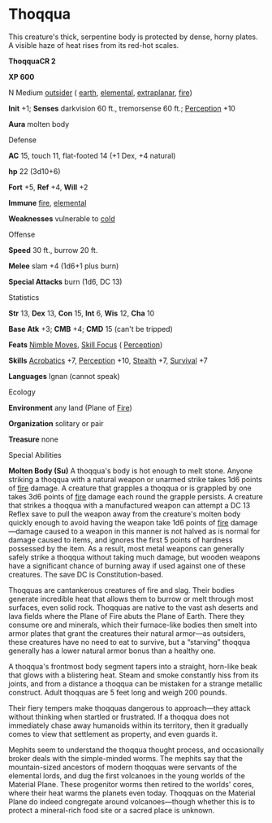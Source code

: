 # Thoqqua

This creature's thick, serpentine body is protected by dense, horny plates. A visible haze of heat rises from its red-hot scales.

**ThoqquaCR 2**

**XP 600**

N Medium [outsider](monsters/creatureTypes.md#_outsider) ( [earth](monsters/creatureTypes.md#_earth-subtype), [elemental](monsters/creatureTypes.md#_elemental-subtype), [extraplanar](monsters/creatureTypes.md#_extraplanar-subtype), [fire](monsters/creatureTypes.md#_fire-subtype))

**Init** +1; **Senses** darkvision 60 ft., tremorsense 60 ft.; [Perception](additionalMonsters/../skills/perception.md#_perception) +10

**Aura** molten body

Defense

**AC** 15, touch 11, flat-footed 14 (+1 Dex, +4 natural)

**hp** 22 (3d10+6)

**Fort** +5, **Ref** +4, **Will** +2

**Immune** [fire](monsters/creatureTypes.md#_fire-subtype), [elemental](monsters/creatureTypes.md#_elemental-subtype)

**Weaknesses** vulnerable to [cold](monsters/creatureTypes.md#_cold-subtype)

Offense

**Speed** 30 ft., burrow 20 ft.

**Melee** slam +4 (1d6+1 plus burn)

**Special Attacks** burn (1d6, DC 13)

Statistics

**Str** 13, **Dex** 13, **Con** 15, **Int** 6, **Wis** 12, **Cha** 10

**Base Atk** +3; **CMB** +4; **CMD** 15 (can't be tripped)

**Feats** [Nimble Moves](additionalMonsters/../feats.md#_nimble-moves), [Skill Focus](additionalMonsters/../feats.md#_skill-focus) ( [Perception](additionalMonsters/../skills/perception.md#_perception))

**Skills** [Acrobatics](additionalMonsters/../skills/acrobatics.md#_acrobatics) +7, [Perception](additionalMonsters/../skills/perception.md#_perception) +10, [Stealth](additionalMonsters/../skills/stealth.md#_stealth) +7, [Survival](additionalMonsters/../skills/survival.md#_survival) +7

**Languages** Ignan (cannot speak)

Ecology

**Environment** any land (Plane of [Fire](monsters/creatureTypes.md#_fire-subtype))

**Organization** solitary or pair

**Treasure** none

Special Abilities

**Molten Body (Su)** A thoqqua's body is hot enough to melt stone. Anyone striking a thoqqua with a natural weapon or unarmed strike takes 1d6 points of [fire](monsters/creatureTypes.md#_fire-subtype) damage. A creature that grapples a thoqqua or is grappled by one takes 3d6 points of [fire](monsters/creatureTypes.md#_fire-subtype) damage each round the grapple persists. A creature that strikes a thoqqua with a manufactured weapon can attempt a DC 13 Reflex save to pull the weapon away from the creature's molten body quickly enough to avoid having the weapon take 1d6 points of [fire](monsters/creatureTypes.md#_fire-subtype) damage—damage caused to a weapon in this manner is not halved as is normal for damage caused to items, and ignores the first 5 points of hardness possessed by the item. As a result, most metal weapons can generally safely strike a thoqqua without taking much damage, but wooden weapons have a significant chance of burning away if used against one of these creatures. The save DC is Constitution-based.

Thoqquas are cantankerous creatures of fire and slag. Their bodies generate incredible heat that allows them to burrow or melt through most surfaces, even solid rock. Thoqquas are native to the vast ash deserts and lava fields where the Plane of Fire abuts the Plane of Earth. There they consume ore and minerals, which their furnace-like bodies then smelt into armor plates that grant the creatures their natural armor—as outsiders, these creatures have no need to eat to survive, but a “starving” thoqqua generally has a lower natural armor bonus than a healthy one.

A thoqqua's frontmost body segment tapers into a straight, horn-like beak that glows with a blistering heat. Steam and smoke constantly hiss from its joints, and from a distance a thoqqua can be mistaken for a strange metallic construct. Adult thoqquas are 5 feet long and weigh 200 pounds.

Their fiery tempers make thoqquas dangerous to approach—they attack without thinking when startled or frustrated. If a thoqqua does not immediately chase away humanoids within its territory, then it gradually comes to view that settlement as property, and even guards it.

Mephits seem to understand the thoqqua thought process, and occasionally broker deals with the simple-minded worms. The mephits say that the mountain-sized ancestors of modern thoqquas were servants of the elemental lords, and dug the first volcanoes in the young worlds of the Material Plane. These progenitor worms then retired to the worlds' cores, where their heat warms the planets even today. Thoqquas on the Material Plane do indeed congregate around volcanoes—though whether this is to protect a mineral-rich food site or a sacred place is unknown.

